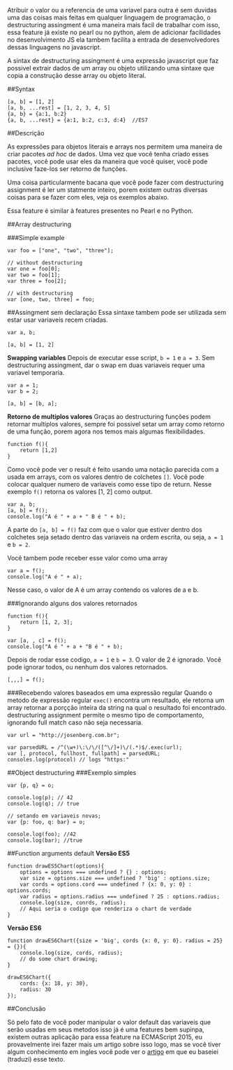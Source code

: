 Atribuir o valor ou a referencia de uma variavel para outra é sem duvidas uma das coisas mais feitas em qualquer linguagem de programação, o destructuring assingment é uma maneira mais facil de trabalhar com isso, essa feature já existe no pearl ou no python, alem de adicionar facilidades no desenvolvimento JS ela tambem facilita a entrada de desenvolvedores dessas linguagens no javascript. 

A sintax de destructuring assingment é uma expressão javascript que faz possivel extrair dados de um array ou objeto utilizando uma sintaxe que copia a construção desse array ou objeto literal.

##Syntax

```
[a, b] = [1, 2]
[a, b, ...rest] = [1, 2, 3, 4, 5]
{a, b} = {a:1, b:2}
{a, b, ...rest} = {a:1, b:2, c:3, d:4}  //ES7
```

##Descrição

As expressões para objetos literais e arrays nos permitem uma maneira de criar pacotes _ad hoc_ de dados. Uma vez que você tenha criado esses pacotes, você pode usar eles da maneira que você quiser, você pode inclusive faze-los ser retorno de funções.

Uma coisa particularmente bacana que você pode fazer com destructuring assignment é ler um statmente inteiro, porem existem outras diversas coisas para se fazer com eles, veja os exemplos abaixo.

Essa feature é similar à features presentes no Pearl e no Python.

##Array destructuring

###Simple example

```
var foo = ["one", "two", "three"];

// without destructuring
var one = foo[0];
var two = foo[1];
var three = foo[2];

// with destructuring
var [one, two, three] = foo;
```

##Assingment sem declaração
Essa sintaxe tambem pode ser utilizada sem estar usar variaveis recem criadas.

```
var a, b;

[a, b] = [1, 2]
```

**Swapping variables**
Depois de executar esse script, `b = 1` e `a = 3`. Sem destructuring assingment, dar o swap em duas variaveis requer uma variavel temporaria.

```
var a = 1;
var b = 2;

[a, b] = [b, a];
```

**Retorno de multiplos valores**
Graças ao destructuring funções podem retornar multiplos valores, sempre foi possivel setar um array como retorno de uma função, porem agora nos temos mais algumas flexibilidades.


```
function f(){
	return [1,2]
}
```

Como você pode ver o result é feito usando uma notação parecida com a usada em arrays, com os valores dentro de colchetes `[]`. Você pode colocar qualquer numero de variaveis como esse tipo de return. Nesse exemplo `f()` retorna os valores [1, 2] como output.

```
var a, b;
[a, b] = f();
console.log("A é " + a + " B é " + b);
```

A parte do `[a, b] = f()` faz com que o valor que estiver dentro dos colchetes seja setado dentro das variaveis na ordem escrita, ou seja, `a = 1` e `b = 2`.

Você tambem pode receber esse valor como uma array

```
var a = f();
console.log("A é " + a);
```

Nesse caso, o valor de A é um array contendo os valores de a e b.

###Ignorando alguns dos valores retornados

```
function f(){
	return [1, 2, 3];
}

var [a, , c] = f();
console.log("A é " + a + "B é " + b);
```

Depois de rodar esse codigo, `a = 1` e `b = 3`. O valor de 2 é ignorado. Você pode ignorar todos, ou nenhum dos valores retornados.

```
[,,,] = f();
```

###Recebendo valores baseados em uma expressão regular
Quando o metodo de expressão regular `exec()` encontra um resultado, ele retorna um array retornar a porçção inteira da string na qual o resultado foi encontrado. destructuring assignment permite o mesmo tipo de comportamento, ignorando full match caso não seja necessaria.

```
var url = "http://josenberg.com.br";

var parsedURL = /^(\w+)\:\/\/([^\/]+)\/(.*)$/.exec(url);
var [, protocol, fullhost, fullpath] = parsedURL;
consoles.log(protocol) // logs "https:"
```

##Object destructuring
###Exemplo simples
```var o = {p: 42, q: true};
var {p, q} = o;

console.log(p); // 42
console.log(q); // true

// setando em variaveis novas;
var {p: foo, q: bar} = o;

console.log(foo); //42
console.log(bar); //true
```

##Function arguments default
**Versão ES5**
```
function drawES5Chart(options){
	options = options === undefined ? {} : options;
	var size = options.size === undefined ? 'big' : options.size;
	var cords = options.cord === undefined ? {x: 0, y: 0} : options.cords;
	var radius = options.radius === undefined ? 25 : options.radius;
	console.log(size, conrds, radius);
	// Aqui seria o codigo que renderiza o chart de verdade
}
```
**Versão ES6**
```
function drawES6Chart({size = 'big', cords {x: 0, y: 0}. radius = 25} = {}){
    console.log(size, cords, radius);
    // do some chart drawing;
}

drawES6Chart({
	cords: {x: 18, y: 30},
	radius: 30
});
```

##Conclusão

Só pelo fato de você poder manipular o valor default das variaveis que serão usadas em seus metodos isso já é uma features bem supinpa, existem outras aplicação para essa feature na ECMAScript 2015, eu provavelmente irei fazer mais um artigo sobre isso logo, mas se você tiver algum conhecimento em ingles você pode ver o [artigo](https://developer.mozilla.org/pt-BR/docs/Web/JavaScript/Reference/Operators/Destructuring_assignment) em que eu baseiei (traduzi) esse texto. 









